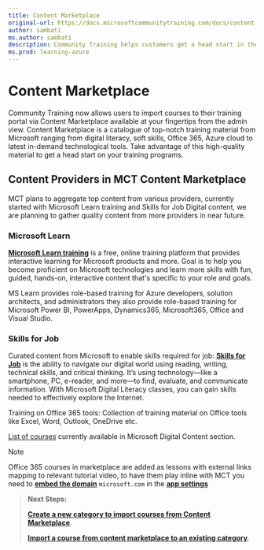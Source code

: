 ```yaml
---
title: Content Marketplace
original-url: https://docs.microsoftcommunitytraining.com/docs/content-marketplace
author: sambati
ms.author: sambati
description: Community Training helps customers get a head start in their training programs with content marketplace features
ms.prod: learning-azure
---
```


# Content Marketplace

Community Training now allows users to import courses to their training portal via Content Marketplace available at your fingertips from the admin view. Content Marketplace is a catalogue of top-notch training material from Microsoft ranging from digital literacy, soft skills, Office 365, Azure cloud to latest in-demand technological tools. Take advantage of this high-quality material to get a head start on your training programs.

## Content Providers in MCT Content Marketplace

MCT plans to aggregate top content from various providers, currently started with Microsoft Learn training and Skills for Job Digital content, we are planning to gather quality content from more providers in near future.

### Microsoft Learn

[**Microsoft Learn training**](https://learn.microsoft.com/training/support/faq?pivots=general) is a free, online training platform that provides interactive learning for Microsoft products and more. Goal is to help you become proficient on Microsoft technologies and learn more skills with fun, guided, hands-on, interactive content that's specific to your role and goals.

MS Learn provides role-based training for Azure developers, solution architects, and administrators they also provide role-based training for Microsoft Power BI, PowerApps, Dynamics365, Microsoft365, Office and Visual Studio.

### Skills for Job

Curated content from Microsoft to enable skills required for job: [**Skills for Job**](https://www.microsoft.com/digital-literacy) is the ability to navigate our digital world using reading, writing, technical skills, and critical thinking. It’s using technology—like a smartphone, PC, e-reader, and more—to find, evaluate, and communicate information. With Microsoft Digital Literacy classes, you can gain skills needed to effectively explore the Internet.

Training on Office 365 tools: Collection of training material on Office tools like Excel, Word, Outlook, OneDrive etc.

[List of courses](https://github.com/MicrosoftDocs/microsoft-community-training/files/8229076/MS_Digitalcontent_Courselist_Feb2022.csv)
currently available in Microsoft Digital Content section.  

>[!Note]
> Office 365 courses in marketplace are added as lessons with external links mapping to relevant tutorial video, to have them play inline with MCT you need to [**embed the domain**](../../../settings/configurations-on-the-training-platform.md#allow-external-video-embedding-into-mct) `microsoft.com` in the [**app settings**](../../../settings/configurations-on-the-training-platform.md#steps-to-set-the-configurations-on-the-platform)

>**Next Steps:**
>
> [**Create a new category to import courses from Content Marketplace**](create-a-category.md#create-a-new-category).
>
> [**Import a course from content marketplace to an existing category**](create-a-new-course.md#option-2---add-course-via-content-marketplace).
